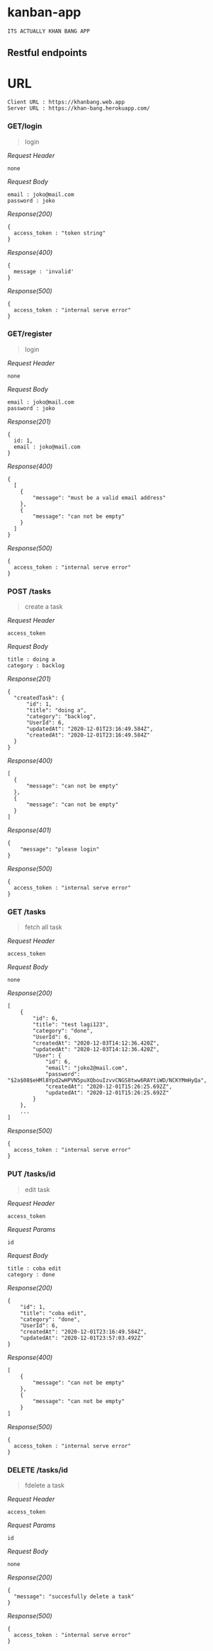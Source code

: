 # kanban-app

```
ITS ACTUALLY KHAN BANG APP
```

## Restful endpoints
#
# URL
```
Client URL : https://khanbang.web.app
Server URL : https://khan-bang.herokuapp.com/
```

### GET/login
>login

_Request Header_
```
none
```
_Request Body_
```
email : joko@mail.com
password : joko
```
_Response(200)_
```
{
  access_token : "token string"
}
```
_Response(400)_
```
{
  message : 'invalid'
}
```
_Response(500)_
```
{
  access_token : "internal serve error"
}
```
### GET/register
>login

_Request Header_
```
none
```
_Request Body_
```
email : joko@mail.com
password : joko
```
_Response(201)_
```
{
  id: 1,
  email : joko@mail.com
}
```
_Response(400)_
```
{
  [
    {
        "message": "must be a valid email address"
    },
    {
        "message": "can not be empty"
    }
  ]
}
```
_Response(500)_
```
{
  access_token : "internal serve error"
}
```

### POST /tasks
>create a task

_Request Header_
```
access_token
```
_Request Body_
```
title : doing a
category : backlog
```
_Response(201)_
```
{
  "createdTask": {
      "id": 1,
      "title": "doing a",
      "category": "backlog",
      "UserId": 6,
      "updatedAt": "2020-12-01T23:16:49.584Z",
      "createdAt": "2020-12-01T23:16:49.584Z"
  }
}
```
_Response(400)_
```
[
  {
      "message": "can not be empty"
  },
  {
      "message": "can not be empty"
  }
]
```
_Response(401)_
```
{
    "message": "please login"
}
```
_Response(500)_
```
{
  access_token : "internal serve error"
}
```

### GET /tasks
>fetch all task

_Request Header_
```
access_token
```
_Request Body_
```
none
```
_Response(200)_
```
[
    {
        "id": 6,
        "title": "test lagi123",
        "category": "done",
        "UserId": 6,
        "createdAt": "2020-12-03T14:12:36.420Z",
        "updatedAt": "2020-12-03T14:12:36.420Z",
        "User": {
            "id": 6,
            "email": "joko2@mail.com",
            "password": "$2a$08$eHMl8Ypd2wHPVN5puXQbouIzvvCNGS8tww6RAYtiWD/NCKYMmHyQa",
            "createdAt": "2020-12-01T15:26:25.692Z",
            "updatedAt": "2020-12-01T15:26:25.692Z"
        }
    },
    ...
]
```
_Response(500)_
```
{
  access_token : "internal serve error"
}
```

### PUT /tasks/id
>edit task

_Request Header_
```
access_token
```
_Request Params_
```
id
```
_Request Body_
```
title : coba edit
category : done
```
_Response(200)_
```
{
    "id": 1,
    "title": "coba edit",
    "category": "done",
    "UserId": 6,
    "createdAt": "2020-12-01T23:16:49.584Z",
    "updatedAt": "2020-12-01T23:57:03.492Z"
}
```
_Response(400)_
```
[
    {
        "message": "can not be empty"
    },
    {
        "message": "can not be empty"
    }
]
```
_Response(500)_
```
{
  access_token : "internal serve error"
}
```

### DELETE /tasks/id
>fdelete a task

_Request Header_
```
access_token
```
_Request Params_
```
id
```
_Request Body_
```
none
```
_Response(200)_
```
{
  "message": "succesfully delete a task"
}
```
_Response(500)_
```
{
  access_token : "internal serve error"
}
```